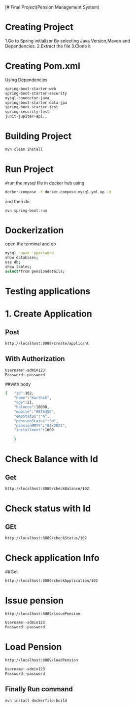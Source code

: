 [# Final Project(Pension Management System)

# Creating Project
1.Go to Spring initializer By selecting Java Version,Maven and Dependencies.
2.Extract the file 
3.Clone it
 
# Creating Pom.xml
 Using Dependencies

```bash
spring-boot-starter-web
spring-boot-starter-security
mysql-connector-java
spring-boot-starter-data-jpa
spring-boot-starter-test
spring-security-test
junit-jupiter-api..
```
# Building Project

```bash
mvn clean install
```
# Run Project

#run the mysql file in docker hub using
```bash
docker-compose -f docker-compose-mysql.yml up -d
```
and then do
```bash
mvn spring-boot:run
```
# Dockerization

open the terminal and  do

```bash
mysql -uuse -ppassword
show databases;
use db;
show tables;
select*from pensiondetails;
```
# Testing applications

# 1. Create Application

## Post
```bash
http://localhost:8089/create/applicant
```
## With Authorization

```bash
Username:-admin123
Password:-password
```

##with body
```bash
{   "id":102,
    "name":"Karthik",
    "age":21,
    "balance":10000,
    "mobile":"9876455",
    "empStatus":"A",
    "pensionStatus":"N",
    "pensionMMYY":"03/2022",
    "installment":1000
   
    }
```

# Check Balance with Id

## Get
```bash
http://localhost:8089/checkBalance/102
```
# Check status with Id

## GEt
```bash
http://localhost:8089/checkStatus/102
```
# Check application Info

##Get
```bash
http://localhost:8089/checkApplication/102
```
# Issue pension
```bash
http://localhost:8089/issuePension

Username:-admin123
Password:-password
```
# Load Pension
```bash
http://localhost:8089/loadPension

Username:-admin123
Password:-password
```

## Finally Run command

```bash
mvn install dockerfile:build
```